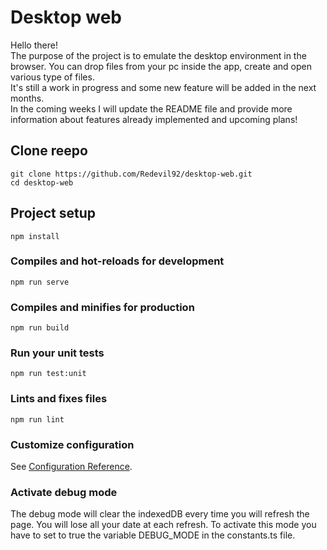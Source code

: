 # Desktop web

Hello there!<br/>
The purpose of the project is to emulate the desktop environment in the browser. You can drop files from your pc inside the app, create and open various type of files.<br/>
It's still a work in progress and some new feature will be added in the next months.<br/>
In the coming weeks I will update the README file and provide more information about features already implemented and upcoming plans!

## Clone reepo

```
git clone https://github.com/Redevil92/desktop-web.git
cd desktop-web
```

## Project setup

```
npm install
```

### Compiles and hot-reloads for development

```
npm run serve
```

### Compiles and minifies for production

```
npm run build
```

### Run your unit tests

```
npm run test:unit
```

### Lints and fixes files

```
npm run lint
```

### Customize configuration

See [Configuration Reference](https://cli.vuejs.org/config/).

### Activate debug mode

The debug mode will clear the indexedDB every time you will refresh the page. You will lose all your date at each refresh.
To activate this mode you have to set to true the variable DEBUG_MODE in the constants.ts file.
